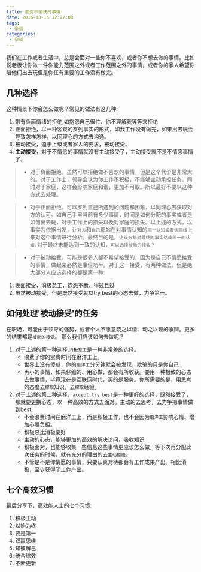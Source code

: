 ```yaml
---
title: 面对不愉快的事情
date: 2016-10-15 12:27:08
tags:
 - 杂谈
categories:
 - 杂谈
---
```


我们在工作或者生活中，总是会面对一些你不喜欢，或者你不想去做的事情。比如说老板让你做一件你能力范围之外或者工作范围之外的事情，或者你的家人希望你陪他们出去玩但是你任有重要的工作没有做完。

<!--more-->

## 几种选择

这种情景下你会怎么做呢？常见的做法有这几种:

1. 带有负面情绪的拒绝,如抱怨自己很忙、你不理解我等等来拒绝
2. 正面拒绝，以一种客观的罗列事实的形式，如我工作没有做完，如果出去玩会导致怎样怎样，以同理心的方式去沟通。
3. 被动接受，迫于上级或者家人的要求，被动接受。
4. **主动接受**，对于不情愿的事情就没有主动接受了，主动接受就不是不情愿事情了。

> * 对于负面拒绝。虽然可以拒绝做不喜欢的事情，但是这个代价是非常大的。对于工作上，领导会认为你工作不积极，不能够主动承担任务。同时对于家庭，这样会影响家庭和谐，更加不可取。所以最好不要以这种方式去处理。

> * 对于正面拒绝。可以罗列自己所遇到的问题和困难，以同理心去获取对方的认可。如自己手里当前有多少事情，时间是如何分配的事实或者是如何出去玩，对于工作上的损失以及对家庭的损失。以上述的方式，以事实为依据出发，让`对方`和`自己`都站在对事情认知的`同一认知或者认同线`上来对这个事情进行分析。最终目的是，`让双方都对最终的事实达成统一的认知.`对于最终未能达到一致的认知，`可以选择被动的接收？`

> * 对于被动接受。可能是很多人都不希望接受的，因为是自己不情愿接受的事情，做起来必然是事倍功半。对于这一接受，有两种做法。但是绝大部分人应该选择的都是第一种:

1. 表面接受，消极怠工，抱怨不断，得过且过
2. 虽然被动接受，但是既然接受就以try best的心态去做，力争第一。

## 如何处理'被动接受'的任务

在职场，可能由于领导的强势，或者个人不愿意晓之以情、动之以理的争辩。更多的结果都是`被动的接受`。
那么我们应该如何去做呢？

1. 对于上述的第一种选择,`消极怠工`是一种非常差的选择。
   - 浪费了你的宝贵时间在磨洋工上。
   - 世界上没有傻瓜，你的`磨洋工`分分钟就会被发现，欺骗的只是你自己
   - 再小的事情，如果仔细的、用心做，都会有所收获。要用一种极致的心态去做事情，毕竟现在是互联网时代，买的是服务。你所需要的是，用思考的态度去`榨取`知识，去`榨取`经验。
2. 对于上述的第二种选择，`accept,try best`是一种更好的选择，既然接受了，那就要更换心态，以一种高效的方式去面对。主动的去思考，去力争把事情做到best.
   - 不会浪费时间在磨洋工上，而是积极工作，也不会因为`磨洋工`影响心情、增加心理负担。
   - 积极总比消极要好
   - 主动的心态，能够更加的高效的解决访问，吸收知识
   - 积极面对，也能够收集一些信息这些事情更应该怎么做，等下次再分配此次任务的时候，就有充分的理由的去`主动拒绝`。
   - 不管是不是你情愿的事情，只要认真对待都会有工作成果产出。相比消极，至少获得了工作产出。

## 七个高效习惯

最后分享下，高效能人士的七个习惯:

1. 积极主动
2. 以始为终
3. 要是第一
4. 双赢思维
5. 知彼解己
6. 统合综效
7. 不断更新